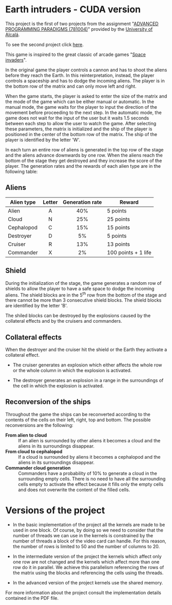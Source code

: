 # Earth intruders - CUDA version

This project is the first of two projects from the assignment "<a href = "https://www.uah.es/en/estudios/estudios-oficiales/grados/asignatura/Paradigmas-Avanzados-de-Programacion-781004/" target = "_blank">ADVANCED PROGRAMMING PARADIGMS (781004)</a>" provided by the <a href = "https://www.uah.es/en/" target = "_blank">University of Alcalá</a>.

To see the second project click <a target = "_blank" href = "">here</a>.

This game is inspired to the great classic of arcade games "<a href = "https://en.wikipedia.org/wiki/Space_Invaders" target = "_blank">Space invaders</a>".

In the original game the player controls a cannon and has to shoot the aliens before they reach the Earth. In this reinterpretation, instead, the player controls a spaceship and has to dodge the incoming aliens. The player is in the bottom row of the matrix and can only move left and right.

When the game starts, the player is asked to enter the size of the matrix and the mode of the game which can be either manual or automatic. In the manual mode, the game waits for the player to input the direction of the movement before proceeding to the next step. In the automatic mode, the game does not wait for the input of the user but it waits 1.5 seconds between each step to allow the user to watch the game. After selecting these parameters, the matrix is initialized and the ship of the player is positioned in the center of the bottom row of the matrix. The ship of the player is identified by the letter 'W'.

In each turn an entire row of aliens is generated in the top row of the stage and the aliens advance downwards by one row. When the aliens reach the bottom of the stage they get destroyed and they increase the score of the player. The generation rates and the rewards of each alien type are in the following table:

## Aliens

| Alien type | Letter | Generation rate | Reward |
| ---------- | :----: | :-------------: | ------ |
| Alien | A | 40% | 5 points |
| Cloud | N | 25% | 25 points |
| Cephalopod | C | 15% | 15 points |
| Destroyer | D | 5% | 5 points |
| Cruiser | R | 13% | 13 points |
| Commander | X | 2% | 100 points + 1 life |

## Shield
During the initialization of the stage, the game generates a random row of shields to allow the player to have a safe space to dodge the incoming aliens. The shield blocks are in the 5<sup>th</sup> row from the bottom of the stage and there cannot be more than 3 consecutive shield blocks. The shield blocks are identified by the letter 'B'.

The shiled blocks can be destroyed by the explosions caused by the collateral effects and by the cruisers and commanders.

## Collateral effects
When the destroyer and the cruiser hit the shield or the Earth they activate a collateral effect.

- The cruiser generates an explosion which either affects the whole row or the whole column in which the explosion is activated.

- The destroyer generates an explosion in a range in the surroundings of the cell in which the explosion is activated.

## Reconversion of the ships
Throughout the game the ships can be reconverted according to the contents of the cells on their left, right, top and bottom. The possible reconversions are the following:

<dl>
<dt><strong>From alien to cloud</strong></dt>
<dd>If an alien is surrounded by other aliens it becomes a cloud and the aliens in its surroundings disappear.</dd>
<dt><strong>From cloud to cephalopod</strong></dt>
<dd>If a cloud is surrounded by aliens it becomes a cephalopod and the aliens in its surroundings disappear.</dd>
<dt><strong>Commander cloud generation</strong></dt>
<dd>Commanders have a probability of 10% to generate a cloud in the surrounding empty cells. There is no need to have all the surrounding cells empty to activate the effect because it fills only the empty cells and does not overwrite the content of the filled cells.</dd>
</dl>

# Versions of the project
- In the basic implementation of the project all the kernels are made to be used in one block. Of course, by doing so we need to consider that the number of threads we can use in the kernels is constrained by the number of threads a block of the video card can handle. For this reason, the number of rows is limited to 50 and the number of columns to 20.

- In the intermediate version of the project the kernels which affect only one row are not changed and the kernels which affect more than one row do it in parallel. We achieve this parallelism referencing the rows of the matrix using the blocks and referencing the cells using the threads.

- In the advanced version of the project kernels use the shared memory.

For more information about the project consult the implementation details contained in the PDF file.